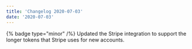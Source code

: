 ```yaml
---
title: 'Changelog 2020-07-03'
date: '2020-07-03'
---
```

{% badge type="minor" /%} Updated the Stripe integration to support the longer tokens that Stripe uses for new accounts.
